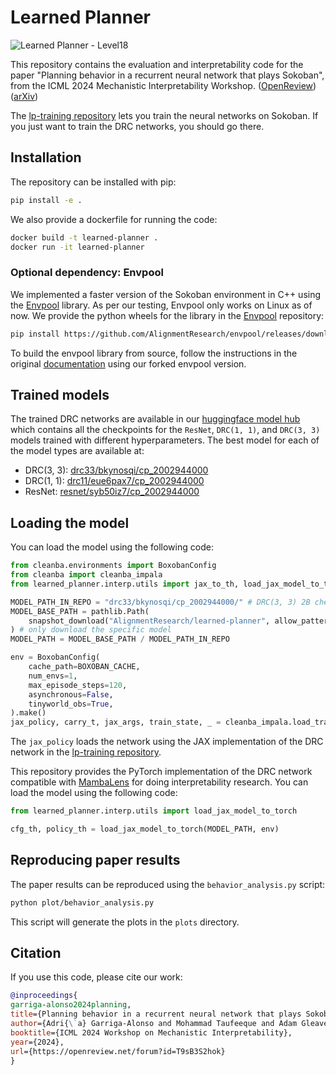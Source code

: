 # Learned Planner

![Learned Planner - Level18](https://github.com/user-attachments/assets/764939ec-1cb7-482d-a42d-72609aa76b23)


This repository contains the evaluation and interpretability code for the paper "Planning behavior in a recurrent neural network that plays Sokoban", from the ICML 2024 Mechanistic Interpretability Workshop. ([OpenReview](https://openreview.net/forum?id=T9sB3S2hok)) ([arXiv](https://arxiv.org/abs/2407.15421))

The [lp-training repository](https://github.com/AlignmentResearch/lp-training/) lets you train the neural networks on Sokoban. If you just want to train the DRC networks, you should go there.

## Installation

The repository can be installed with pip:

```bash
pip install -e .
```

We also provide a dockerfile for running the code:

```bash
docker build -t learned-planner .
docker run -it learned-planner
```

### Optional dependency: Envpool

We implemented a faster version of the Sokoban environment in C++ using the [Envpool](https://github.com/AlignmentResearch/envpool/) library. As per our testing, Envpool only
works on Linux as of now. We provide the python wheels for the library in the [Envpool](https://github.com/AlignmentResearch/envpool/) repository:

```bash
pip install https://github.com/AlignmentResearch/envpool/releases/download/v0.2.0/envpool-0.8.4-cp310-cp310-linux_x86_64.whl
```

To build the envpool library from source, follow the instructions in the original [documentation](https://envpool.readthedocs.io/en/latest/content/build.html) using our forked envpool version.

## Trained models

The trained DRC networks are available in our [huggingface model hub](https://huggingface.co/AlignmentResearch/learned-planner) which contains all the checkpoints for the `ResNet`, `DRC(1, 1)`, and `DRC(3, 3)` models trained with different hyperparameters. The best model for each of the model types are available at:

- DRC(3, 3):  [drc33/bkynosqi/cp_2002944000](https://huggingface.co/AlignmentResearch/learned-planner/tree/main/drc33/bkynosqi/cp_2002944000)
- DRC(1, 1):  [drc11/eue6pax7/cp_2002944000](https://huggingface.co/AlignmentResearch/learned-planner/tree/main/drc11/eue6pax7/cp_2002944000)
- ResNet:  [resnet/syb50iz7/cp_2002944000](https://huggingface.co/AlignmentResearch/learned-planner/tree/main/resnet/syb50iz7/cp_2002944000)


## Loading the model

You can load the model using the following code:

```python
from cleanba.environments import BoxobanConfig
from cleanba import cleanba_impala
from learned_planner.interp.utils import jax_to_th, load_jax_model_to_torch

MODEL_PATH_IN_REPO = "drc33/bkynosqi/cp_2002944000/" # DRC(3, 3) 2B checkpoint
MODEL_BASE_PATH = pathlib.Path(
    snapshot_download("AlignmentResearch/learned-planner", allow_patterns=[MODEL_PATH_IN_REPO + "*"]),
) # only download the specific model
MODEL_PATH = MODEL_BASE_PATH / MODEL_PATH_IN_REPO

env = BoxobanConfig(
    cache_path=BOXOBAN_CACHE,
    num_envs=1,
    max_episode_steps=120,
    asynchronous=False,
    tinyworld_obs=True,
).make()
jax_policy, carry_t, jax_args, train_state, _ = cleanba_impala.load_train_state(MODEL_PATH, env)
```

The `jax_policy` loads the network using the JAX implementation of the DRC network in the [lp-training repository](https://github.com/AlignmentResearch/lp-training/).

This repository provides the PyTorch implementation of the DRC network compatible with [MambaLens](https://github.com/Phylliida/MambaLens/) for doing interpretability research. You can load the model using the following code:

```python
from learned_planner.interp.utils import load_jax_model_to_torch

cfg_th, policy_th = load_jax_model_to_torch(MODEL_PATH, env)
```

## Reproducing paper results

The paper results can be reproduced using the `behavior_analysis.py` script:

```bash
python plot/behavior_analysis.py
```

This script will generate the plots in the `plots` directory.

## Citation

If you use this code, please cite our work:

```bibtex
@inproceedings{
garriga-alonso2024planning,
title={Planning behavior in a recurrent neural network that plays Sokoban},
author={Adri{\`a} Garriga-Alonso and Mohammad Taufeeque and Adam Gleave},
booktitle={ICML 2024 Workshop on Mechanistic Interpretability},
year={2024},
url={https://openreview.net/forum?id=T9sB3S2hok}
}
```
